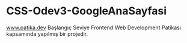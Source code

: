 # CSS-Odev3-GoogleAnaSayfasi
www.patika.dev Başlangıç Seviye Frontend Web Development Patikası kapsamında yapılmış bir projedir.
